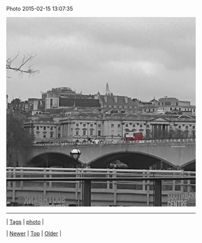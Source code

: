 <!--
title: Photo 2015-02-15 13
date: 2020-06-28T15:27:00.068Z
tags: photo
-->


Photo 2015-02-15 13:07:35

![](111072547477-0.jpg)

<!--BOTTOM-POST-NAVIGATION-->
---

| [Tags](tags.md) | [photo](tag-photo.md) |

| [Newer](110996249389.md) | [Top](index.md) | [Older](111074372304.md) |